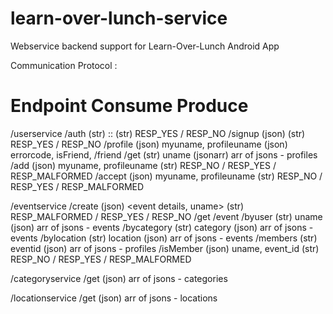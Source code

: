 learn-over-lunch-service
========================

Webservice backend support for Learn-Over-Lunch Android App

Communication Protocol :

Endpoint			Consume					Produce
==================================================================================================================
/userservice
	/auth			(str) <uname>::<passwd>			(str) RESP_YES / RESP_NO
	/signup			(json) <full profile>			(str) RESP_YES / RESP_NO
	/profile		(json) myuname, profileuname		(json) errorcode, isFriend, <full profile>
	/friend
		/get		(str) uname				(jsonarr) arr of jsons - profiles
		/add		(json) myuname, profileuname		(str) RESP_NO / RESP_YES / RESP_MALFORMED
		/accept		(json) myuname, profileuname		(str) RESP_NO / RESP_YES / RESP_MALFORMED

/eventservice
	/create			(json) <event details, uname>		(str) RESP_MALFORMED / RESP_YES / RESP_NO
	/get
	     /event
	    	/byuser		(str) uname				(json) arr of jsons - events
		/bycategory	(str) category				(json) arr of jsons - events
	    	/bylocation	(str) location				(json) arr of jsons - events
	     /members		(str) eventid				(json) arr of jsons - profiles
	/isMember		(json) uname, event_id			(str) RESP_NO / RESP_YES / RESP_MALFORMED

/categoryservice
	/get			<nothing>				(json) arr of jsons - categories

/locationservice
	/get			<nothing>				(json) arr of jsons - locations
